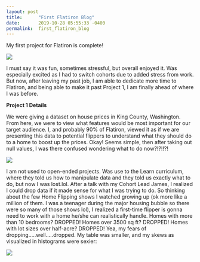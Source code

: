 ```yaml
---
layout: post
title:      "First Flatiron Blog"
date:       2019-10-28 05:55:33 -0400
permalink:  first_flatiron_blog
---
```



My first project for Flatiron is complete! 

![](https://media.giphy.com/media/3o7abldj0b3rxrZUxW/giphy.gif)


I must say it was fun, sometimes stressful, but overall enjoyed it. Was especially excited as I had to switch cohorts due to added stress from work. But now, after leaving my past job, I am able to dedicate more time to Flatiron, and being able to make it past Project 1, I am finally ahead of where I was before.


**Project 1 Details**

We were giving a dataset on house prices in King County, Washington. From here, we were to view what features would be most important for our target audience. I, and probably 90% of Flatiron, viewed it as if we are presenting this data to potential flippers to understand what they should do to a home to boost up the prices. Okay! Seems simple, then after taking out null values, I was there confused wondering what to do now?!?!!?!

![](https://images.app.goo.gl/cvYNg9Pks2sPTKuQ8)

I am not used to open-ended projects. Was use to the Learn curriculum, where they told us how to manipulate data and they told us exactly what to do, but now I was lost.lol. After a talk with my Cohort Lead James, I realized I could drop data if it made sense for what I was trying to do. So thinking about the few Home Flipping shows I watched growing up (ok more like a million of them. I was a teenager during the major housing bubble so there were so many of those shows lol), I realized a first-time flipper is gonna need to work with a home he/she can realistically handle. Homes with more than 10 bedrooms? DROPPED! Homes over 3500 sq ft? DROPPED! Homes with lot sizes over half-acre? DROPPED! Yea, my fears of dropping.....well.....dropped. My table was smaller, and my skews as visualized in histograms were sexier:

![](https://imgur.com/a/kacSjzO)




